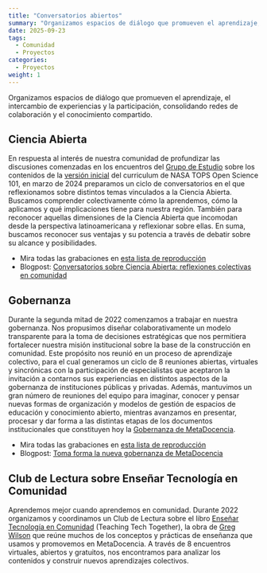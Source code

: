 ```yaml
---
title: "Conversatorios abiertos"
summary: "Organizamos espacios de diálogo que promueven el aprendizaje, el intercambio de experiencias y la participación, consolidando redes de colaboración y el conocimiento compartido."
date: 2025-09-23
tags:
  - Comunidad
  - Proyectos
categories:
  - Proyectos
weight: 1
---
```


Organizamos espacios de diálogo que promueven el aprendizaje, el intercambio de experiencias y la participación, consolidando redes de colaboración y el conocimiento compartido.

## Ciencia Abierta
En respuesta al interés de nuestra comunidad de profundizar las discusiones comenzadas en los encuentros del [Grupo de Estudio](https://zenodo.org/records/10689025) sobre los contenidos de la [versión inicial](https://doi.org/10.5281/zenodo.10161526) del curriculum de NASA TOPS Open Science 101, en marzo de 2024 preparamos un ciclo de conversatorios en el que reflexionamos sobre distintos temas vinculados a la Ciencia Abierta. Buscamos comprender colectivamente cómo la aprendemos, cómo la aplicamos y qué implicaciones tiene para nuestra región. También para reconocer aquellas dimensiones de la Ciencia Abierta que incomodan desde la perspectiva latinoamericana y reflexionar sobre ellas. En suma, buscamos reconocer sus ventajas y su potencia a través de debatir sobre su alcance y posibilidades.

* Mira todas las grabaciones en [esta lista de reproducción](https://www.youtube.com/playlist?list=PLNsHbWOM6tUfzes2v5mSk6kY90ZpcoIgc)
* Blogpost: [Conversatorios sobre Ciencia Abierta: reflexiones colectivas en comunidad
](https://www.metadocencia.org/post/2024/20240506-reflexiones-conversatorio/)

## Gobernanza
Durante la segunda mitad de 2022 comenzamos a trabajar en nuestra gobernanza. Nos propusimos diseñar colaborativamente un modelo transparente para la toma de decisiones estratégicas que nos permitiera fortalecer nuestra misión institucional sobre la base de la construcción en comunidad. Este propósito nos reunió en un proceso de aprendizaje colectivo, para el cual generamos un ciclo de 8 reuniones abiertas, virtuales y sincrónicas con la participación de especialistas que aceptaron la invitación a contarnos sus experiencias en distintos aspectos de la gobernanza de instituciones públicas y privadas. Además, mantuvimos un gran número de reuniones del equipo para imaginar, conocer y pensar nuevas formas de organización y modelos de gestión de espacios de educación y conocimiento abierto, mientras avanzamos en presentar, procesar y dar forma a las distintas etapas de los documentos institucionales que constituyen hoy la [Gobernanza de MetaDocencia](https://doi.org/10.5281/zenodo.7398892).

* Mira todas las grabaciones en [esta lista de reproducción](https://www.youtube.com/playlist?list=PLNsHbWOM6tUc3hPxo-EvCtn03Lp_ZcXKy)
* Blogpost: [Toma forma la nueva gobernanza de MetaDocencia](https://www.metadocencia.org/post/avances-gobernanza/)

## Club de Lectura sobre Enseñar Tecnología en Comunidad
Aprendemos mejor cuando aprendemos en comunidad.
Durante 2022 organizamos y coordinamos un Club de Lectura sobre el libro [Enseñar Tecnología en Comunidad](https://teachtogether.tech/es/) (Teaching Tech Together), la obra de [Greg Wilson](https://third-bit.com/) que reúne muchos de los conceptos y prácticas de enseñanza que usamos y promovemos en MetaDocencia.
A través de 8 encuentros virtuales, abiertos y gratuitos, nos encontramos para analizar los contenidos y construir nuevos aprendizajes colectivos.

